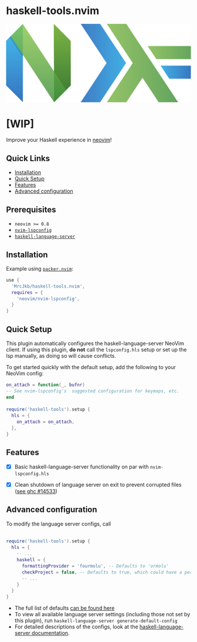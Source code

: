 # haskell-tools.nvim

![](./nvim-haskell.svg)

# __[WIP]__ 

Improve your Haskell experience in [neovim](https://neovim.io/)!

## Quick Links
- [Installation](#installation)
- [Quick Setup](#quick-setup)
- [Features](#features)
- [Advanced configuration](#advanced-configuration)

## Prerequisites

* `neovim >= 0.8`
* [`nvim-lspconfig`](https://github.com/neovim/nvim-lspconfig)
* [`haskell-language-server`](https://haskell-language-server.readthedocs.io/en/latest/installation.html)


## Installation

Example using [`packer.nvim`](https://github.com/wbthomason/packer.nvim):

```lua
use {
  'MrcJkb/haskell-tools.nvim',
  requires = {
    'neovim/nvim-lspconfig',
  }
}
```

## Quick Setup

This plugin automatically configures the haskell-language-server NeoVim client.
If using this plugin, __do not__ call the `lspconfig.hls` setup or set up the lsp manually, as doing so will cause conflicts.

To get started quickly with the default setup, add the following to your NeoVim config:

```lua
on_attach = function(_, bufnr)
-- See nvim-lspconfig's  suggested configuration for keymaps, etc.
end

require('haskell-tools').setup {
  hls = {
    on_attach = on_attach,
  },
}

```

## Features

- [x] Basic haskell-language-server functionality on par with `nvim-lspconfig.hls`
- [x] Clean shutdown of language server on exit to prevent corrupted files ([see ghc #14533](https://gitlab.haskell.org/ghc/ghc/-/issues/14533))


## Advanced configuration

To modify the language server configs, call

```lua

require('haskell-tools').setup {
  hls = {
    -- ...
    haskell = {
      formattingProvider = 'fourmolu', -- Defaults to 'ormolu'
      checkProject = false, -- Defaults to true, which could have a performance impact on large monorepos.
      -- ...
    }
  }
}

```

* The full list of defaults [can be found here](./lua/haskell-tools/config.lua)
* To view all available language server settings (including those not set by this plugin), run `haskell-language-server generate-default-config`
* For detailed descriptions of the configs, look at the [haskell-language-server documentation](https://haskell-language-server.readthedocs.io/en/latest/configuration.html).
